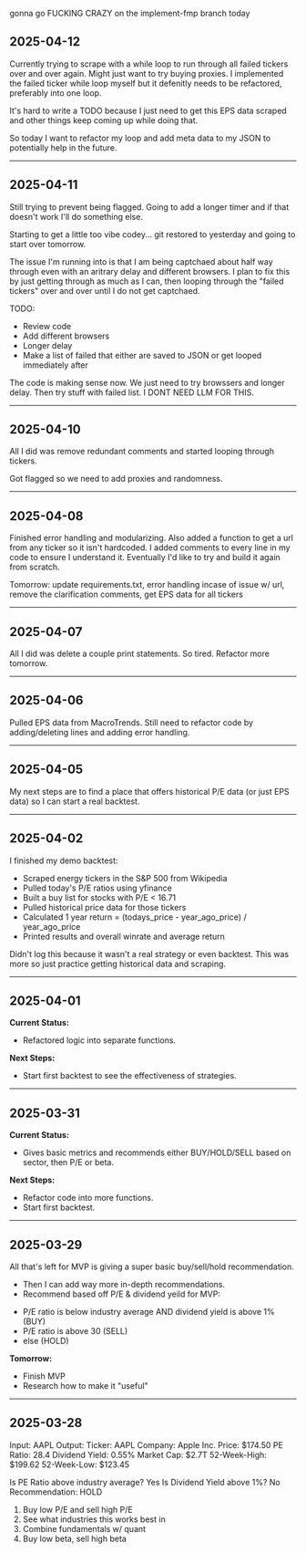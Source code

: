 gonna go FUCKING CRAZY on the implement-fmp branch today

## 2025-04-12

Currently trying to scrape with a while loop to run through all failed tickers over and over again. Might just want to try buying proxies. I implemented the failed ticker while loop myself but it defenitly needs to be refactored, preferably into one loop.

It's hard to write a TODO because I just need to get this EPS data scraped and other things keep coming up while doing that.

So today I want to refactor my loop and add meta data to my JSON to potentially help in the future.

---

## 2025-04-11

Still trying to prevent being flagged. Going to add a longer timer and if that doesn't work I'll do something else.

Starting to get a little too vibe codey... git restored to yesterday and going to start over tomorrow.

The issue I'm running into is that I am being captchaed about half way through even with an aritrary delay and different browsers. I plan to fix this by just getting through as much as I can, then looping through the "failed tickers" over and over until I do not get captchaed.

TODO:
- Review code
- Add different browsers
- Longer delay
- Make a list of failed that either are saved to JSON or get looped immediately after

The code is making sense now. We just need to try browssers and longer delay. Then try stuff with failed list. I DONT NEED LLM FOR THIS.

---

## 2025-04-10

All I did was remove redundant comments and started looping through tickers.

Got flagged so we need to add proxies and randomness.

---

## 2025-04-08

Finished error handling and modularizing. Also added a function to get a url from any ticker so it isn't hardcoded. I added comments to every line in my code to ensure I understand it. Eventually I'd like to try and build it again from scratch. 

Tomorrow: update requirements.txt, error handling incase of issue w/ url, remove the clarification comments, get EPS data for all tickers

---

## 2025-04-07

All I did was delete a couple print statements. So tired. Refactor more tomorrow.

---

## 2025-04-06

Pulled EPS data from MacroTrends. Still need to refactor code by adding/deleting lines and adding error handling.

---

## 2025-04-05

My next steps are to find a place that offers historical P/E data (or just EPS data) so I can start a real backtest.

---

## 2025-04-02

I finished my demo backtest:
- Scraped energy tickers in the S&P 500 from Wikipedia
- Pulled today's P/E ratios using yfinance
- Built a buy list for stocks with P/E < 16.71
- Pulled historical price data for those tickers
- Calculated 1 year return = (todays_price - year_ago_price) / year_ago_price
- Printed results and overall winrate and average return

Didn't log this because it wasn't a real strategy or even backtest.
This was more so just practice getting historical data and scraping.

---

## 2025-04-01

**Current Status:**
- Refactored logic into separate functions.

**Next Steps:**
- Start first backtest to see the effectiveness of strategies.

---

## 2025-03-31

**Current Status:**
- Gives basic metrics and recommends either BUY/HOLD/SELL based on sector, then P/E or beta.

**Next Steps:**
- Refactor code into more functions.
- Start first backtest.

---

## 2025-03-29

All that's left for MVP is giving a super basic buy/sell/hold recommendation.
- Then I can add way more in-depth recommendations.
- Recommend based off P/E & dividend yeild for MVP:
* P/E ratio is below industry average AND dividend yield is above 1% (BUY)
* P/E ratio is above 30 (SELL)
* else (HOLD)

**Tomorrow:**
- Finish MVP
- Research how to make it "useful"

---

## 2025-03-28

Input: AAPL
Output:
  Ticker: AAPL
  Company: Apple Inc.
  Price: $174.50
  PE Ratio: 28.4
  Dividend Yield: 0.55%
  Market Cap: $2.7T
  52-Week-High: $199.62
  52-Week-Low: $123.45

  Is PE Ratio above industry average? Yes
  Is Dividend Yield above 1%? No
  Recommendation: HOLD

1. Buy low P/E and sell high P/E
2. See what industries this works best in
3. Combine fundamentals w/ quant
4. Buy low beta, sell high beta


